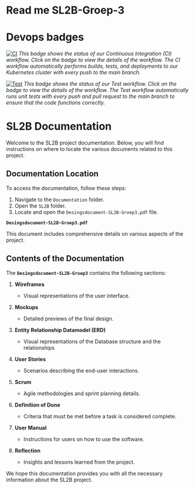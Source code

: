 # Read me SL2B-Groep-3

# Devops badges

[![CI](https://github.com/Renas-dev/SL2B-Groep-3/actions/workflows/runner.yml/badge.svg)](https://github.com/Renas-dev/SL2B-Groep-3/actions/workflows/runner.yml)
*This badge shows the status of our Continuous Integration (CI) workflow. Click on the badge to view the details of the workflow. The CI workflow automatically performs builds, tests, and deployments to our Kubernetes cluster with every push to the main branch.*


[![Test](https://github.com/Renas-dev/SL2B-Groep-3/actions/workflows/test.yml/badge.svg)](https://github.com/Renas-dev/SL2B-Groep-3/actions/workflows/test.yml)
*This badge shows the status of our Test workflow. Click on the badge to view the details of the workflow. The Test workflow automatically runs unit tests with every push and pull request to the main branch to ensure that the code functions correctly.*

# SL2B Documentation

Welcome to the SL2B project documentation. Below, you will find instructions on where to locate the various documents related to this project.

## Documentation Location
To access the documentation, follow these steps:

1. Navigate to the `Documentation` folder.
2. Open the `SL2B` folder.
3. Locate and open the `Desingsdocument-SL2B-Groep3.pdf` file.

**`Desingsdocument-SL2B-Groep3.pdf`**

This document includes comprehensive details on various aspects of the project.

## Contents of the Documentation

The **`Desingsdocument-SL2B-Groep3`** contains the following sections:

1. **Wireframes**
   - Visual representations of the user interface.
   
2. **Mockups**
   - Detailed previews of the final design.
     
3. **Entity Relationship Datamodel (ERD)**
   - Visual representations of the Database structure and the relationships
   
4. **User Stories**
   - Scenarios describing the end-user interactions.
   
5. **Scrum**
   - Agile methodologies and sprint planning details.
   
6. **Definition of Done**
   - Criteria that must be met before a task is considered complete.
   
7. **User Manual**
   - Instructions for users on how to use the software.
   
8. **Reflection**
   - Insights and lessons learned from the project.
     
We hope this documentation provides you with all the necessary information about the SL2B project.


